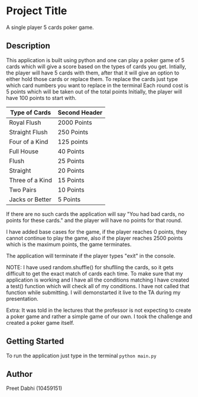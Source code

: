 # Project Title

A single player 5 cards poker game.

## Description

This application is built using python and one can play a poker game of 5 cards which will give a score based on the types of cards you get.
Intially, the player will have 5 cards with them, after that it will give an option to either hold those cards or replace them.
To replace the cards just type which card numbers you want to replace in the terminal
Each round cost is 5 points which will be taken out of the total points
Initially, the player will have 100 points to start with.

| Type of Cards  | Second Header |
| -------------- | ------------- |
| Royal Flush    | 2000 Points   |
| Straight Flush | 250 Points    |
| Four of a Kind | 125 points    |
| Full House     | 40 Points     |
| Flush          | 25 Points     |
| Straight       | 20 Points     |
| Three of a Kind| 15 Points     |
| Two Pairs      | 10 Points     | 
| Jacks or Better| 5  Points     |


If there are no such cards the application will say "You had bad cards, no points for these cards." and the player will have no points for that round.

I have added base cases for the game, if the player reaches 0 points, they cannot continue to play the game, also if the player reaches 2500 points which is the maximum points, the game terminates.

The application will terminate if the player types "exit" in the console.

NOTE: I have used random.shuffle() for shuflling the cards, so it gets difficult to get the exact match of cards each time. 
      To make sure that my application is working and I have all the conditions matching I have created a test() function which will check all of my conditions.
      I have not called that function while submitting. I will demonstarted it live to the TA during my presentation. 

Extra: It was told in the lectures that the professor is not expecting to create a poker game and rather a simple game of our own. 
       I took the challenge and created a poker game itself.

## Getting Started
To run the application just type in the terminal ```python main.py```

## Author
Preet Dabhi (10459151)

